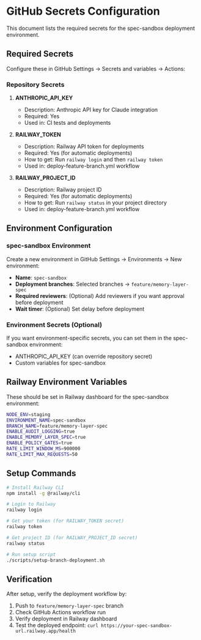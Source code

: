 # GitHub Secrets Configuration

This document lists the required secrets for the spec-sandbox deployment environment.

## Required Secrets

Configure these in GitHub Settings → Secrets and variables → Actions:

### Repository Secrets

1. **ANTHROPIC_API_KEY**
   - Description: Anthropic API key for Claude integration
   - Required: Yes
   - Used in: CI tests and deployments

2. **RAILWAY_TOKEN**
   - Description: Railway API token for deployments
   - Required: Yes (for automatic deployments)
   - How to get: Run `railway login` and then `railway token`
   - Used in: deploy-feature-branch.yml workflow

3. **RAILWAY_PROJECT_ID**
   - Description: Railway project ID
   - Required: Yes (for automatic deployments)
   - How to get: Run `railway status` in your project directory
   - Used in: deploy-feature-branch.yml workflow

## Environment Configuration

### spec-sandbox Environment

Create a new environment in GitHub Settings → Environments → New environment:

- **Name**: `spec-sandbox`
- **Deployment branches**: Selected branches → `feature/memory-layer-spec`
- **Required reviewers**: (Optional) Add reviewers if you want approval before deployment
- **Wait timer**: (Optional) Set delay before deployment

### Environment Secrets (Optional)

If you want environment-specific secrets, you can set them in the spec-sandbox environment:

- ANTHROPIC_API_KEY (can override repository secret)
- Custom variables for spec-sandbox

## Railway Environment Variables

These should be set in Railway dashboard for the spec-sandbox environment:

```bash
NODE_ENV=staging
ENVIRONMENT_NAME=spec-sandbox
BRANCH_NAME=feature/memory-layer-spec
ENABLE_AUDIT_LOGGING=true
ENABLE_MEMORY_LAYER_SPEC=true
ENABLE_POLICY_GATES=true
RATE_LIMIT_WINDOW_MS=900000
RATE_LIMIT_MAX_REQUESTS=50
```

## Setup Commands

```bash
# Install Railway CLI
npm install -g @railway/cli

# Login to Railway
railway login

# Get your token (for RAILWAY_TOKEN secret)
railway token

# Get project ID (for RAILWAY_PROJECT_ID secret)
railway status

# Run setup script
./scripts/setup-branch-deployment.sh
```

## Verification

After setup, verify the deployment workflow by:

1. Push to `feature/memory-layer-spec` branch
2. Check GitHub Actions workflow run
3. Verify deployment in Railway dashboard
4. Test the deployed endpoint: `curl https://your-spec-sandbox-url.railway.app/health`
